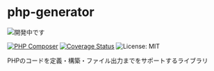 # php-generator

![開発中です](https://img.shields.io/badge/UNDER%20DEVELOPMENT%20:%20%E9%96%8B%E7%99%BA%E4%B8%AD%E3%81%A7%E3%81%99-red?style=for-the-badge)

[![PHP Composer](https://github.com/tominaga-h/php-generator/actions/workflows/php.yml/badge.svg)](https://github.com/tominaga-h/php-generator/actions/workflows/php.yml)
[![Coverage Status](https://coveralls.io/repos/github/tominaga-h/php-generator/badge.svg?branch=master)](https://coveralls.io/github/tominaga-h/php-generator?branch=master)
![License: MIT](https://img.shields.io/badge/license-MIT-blue)


PHPのコードを定義・構築・ファイル出力までをサポートするライブラリ
